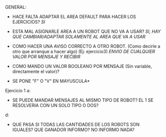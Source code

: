GENERAL:

- HACE FALTA ADAPTAR EL AREA DEFAULT PARA HACER LOS EJERCICIOS? 
*SI*

- ESTA MAL ASIGNARLE AREA A UN ROBOT QUE NO VA A USAR?
*SI, HAY QUE CAMBIAR/ADAPTAR SOLAMENTE AL AREA QUE VA A USAR*

- COMO HACER UNA AVISO CORRECTO A OTRO ROBOT. (Como decirle a otro que arranque a hacer algo) (Ej: ejercicio3) 
*ENVIO DE CUALQUIER VALOR POR MENSAJE Y RECIBIR*

- COMO MANDO UN VALOR BOOLEANO POR MENSAJE (Sin variable, directamente el valor)? 
* SE PONE "F" O "V" EN MAYUSCULA*

Ejercicio 1
a:
- SE PUEDE MANDAR MENSAJES AL MISMO TIPO DE ROBOT? EL 1 SE RESOLVERIA CON UN SOLO TIPO O DOS?

d:
- QUE PASA SI TODAS LAS CANTIDADES DE LOS ROBOTS SON IGUALES? QUE GANADOR INFORMO? NO INFORMO NADA? 
